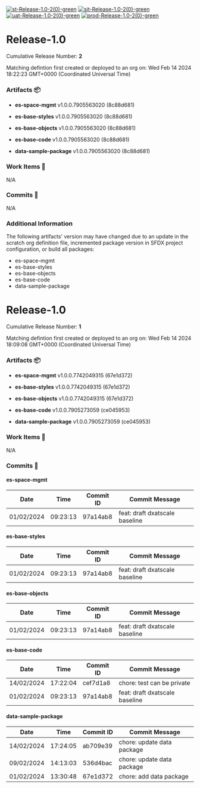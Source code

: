 [![st-Release-1.0-2(0)-green](https://img.shields.io/static/v1?label=st&message=Release-1.0-2(0)&color=green)](#f1d7aaa06878db5a9ddec6d34b3482c36f07cfd2) [![sit-Release-1.0-2(0)-green](https://img.shields.io/static/v1?label=sit&message=Release-1.0-2(0)&color=green)](#f1d7aaa06878db5a9ddec6d34b3482c36f07cfd2) [![uat-Release-1.0-2(0)-green](https://img.shields.io/static/v1?label=uat&message=Release-1.0-2(0)&color=green)](#f1d7aaa06878db5a9ddec6d34b3482c36f07cfd2) [![prod-Release-1.0-2(0)-green](https://img.shields.io/static/v1?label=prod&message=Release-1.0-2(0)&color=green)](#f1d7aaa06878db5a9ddec6d34b3482c36f07cfd2) 
<a id=f1d7aaa06878db5a9ddec6d34b3482c36f07cfd2></a>
# Release-1.0
 Cumulative Release Number: <b>2</b> 

Matching defintion first created or deployed to an org on: Wed Feb 14 2024 18:22:23 GMT+0000 (Coordinated Universal Time)
 ### Artifacts :package:
- **es-space-mgmt**     v1.0.0.7905563020 (8c88d681)

- **es-base-styles**     v1.0.0.7905563020 (8c88d681)

- **es-base-objects**     v1.0.0.7905563020 (8c88d681)

- **es-base-code**     v1.0.0.7905563020 (8c88d681)

- **data-sample-package**     v1.0.0.7905563020 (8c88d681)

### Work Items :gem:
N/A

### Commits :book:
N/A

### Additional Information
The following artifacts' version may have changed due to an update in the scratch org definition file, incremented package version in SFDX project configuration, or build all packages:
  - es-space-mgmt
  - es-base-styles
  - es-base-objects
  - es-base-code
  - data-sample-package

<a id=8bcd4983fd3d3c6f2ec2e638e22fc328c6e09be9></a>
# Release-1.0
 Cumulative Release Number: <b>1</b> 

Matching defintion first created or deployed to an org on: Wed Feb 14 2024 18:09:08 GMT+0000 (Coordinated Universal Time)
 ### Artifacts :package:
- **es-space-mgmt**     v1.0.0.7742049315 (67e1d372)

- **es-base-styles**     v1.0.0.7742049315 (67e1d372)

- **es-base-objects**     v1.0.0.7742049315 (67e1d372)

- **es-base-code**     v1.0.0.7905273059 (ce045953)

- **data-sample-package**     v1.0.0.7905273059 (ce045953)

### Work Items :gem:
N/A

### Commits :book:

#### es-space-mgmt
| Date       | Time     | Commit ID | Commit Message                 |
| ---------- | -------- | --------- | ------------------------------ |
| 01/02/2024 | 09:23:13 | 97a14ab8  | feat: draft dxatscale baseline |

#### es-base-styles
| Date       | Time     | Commit ID | Commit Message                 |
| ---------- | -------- | --------- | ------------------------------ |
| 01/02/2024 | 09:23:13 | 97a14ab8  | feat: draft dxatscale baseline |

#### es-base-objects
| Date       | Time     | Commit ID | Commit Message                 |
| ---------- | -------- | --------- | ------------------------------ |
| 01/02/2024 | 09:23:13 | 97a14ab8  | feat: draft dxatscale baseline |

#### es-base-code
| Date       | Time     | Commit ID | Commit Message                 |
| ---------- | -------- | --------- | ------------------------------ |
| 14/02/2024 | 17:22:04 | cef7d1a8  | chore: test can be private     |
| 01/02/2024 | 09:23:13 | 97a14ab8  | feat: draft dxatscale baseline |

#### data-sample-package
| Date       | Time     | Commit ID | Commit Message             |
| ---------- | -------- | --------- | -------------------------- |
| 14/02/2024 | 17:24:05 | ab709e39  | chore: update data package |
| 09/02/2024 | 14:13:03 | 536d4bac  | chore: update data package |
| 01/02/2024 | 13:30:48 | 67e1d372  | chore: add data package    |
